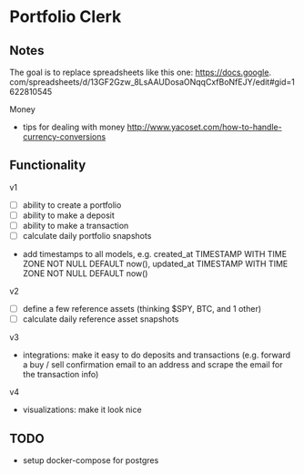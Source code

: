 # Portfolio Clerk

## Notes

The goal is to replace spreadsheets like this one: https://docs.google.
com/spreadsheets/d/13GF2Gzw_8LsAAUDosaONqqCxfBoNfEJY/edit#gid=1622810545

Money
- tips for dealing with money http://www.yacoset.com/how-to-handle-currency-conversions

## Functionality
v1
- [ ] ability to create a portfolio
- [ ] ability to make a deposit
- [ ] ability to make a transaction
- [ ] calculate daily portfolio snapshots

- add timestamps to all models, e.g.
  created_at TIMESTAMP WITH TIME ZONE NOT NULL DEFAULT now(),
  updated_at TIMESTAMP WITH TIME ZONE NOT NULL DEFAULT now()
 
v2
- [ ] define a few reference assets (thinking $SPY, BTC, and 1 other)
- [ ] calculate daily reference asset snapshots

v3
- integrations: make it easy to do deposits and transactions (e.g. forward a buy / sell confirmation email to an 
  address and scrape the email for the transaction info)
  
v4 
- visualizations: make it look nice

## TODO

- setup docker-compose for postgres 
